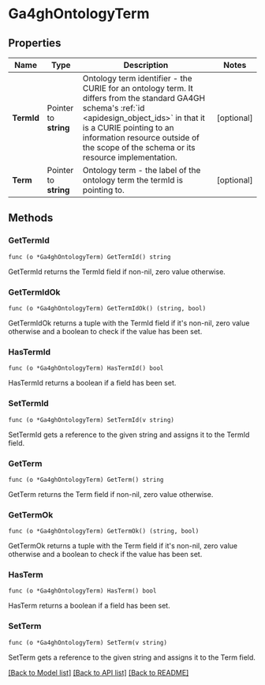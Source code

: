 # Ga4ghOntologyTerm

## Properties

Name | Type | Description | Notes
------------ | ------------- | ------------- | -------------
**TermId** | Pointer to **string** | Ontology term identifier - the CURIE for an ontology term. It differs from the standard GA4GH schema&#39;s :ref:&#x60;id &lt;apidesign_object_ids&gt;&#x60; in that it is a CURIE pointing to an information resource outside of the scope of the schema or its resource implementation. | [optional] 
**Term** | Pointer to **string** | Ontology term - the label of the ontology term the termId is pointing to. | [optional] 

## Methods

### GetTermId

`func (o *Ga4ghOntologyTerm) GetTermId() string`

GetTermId returns the TermId field if non-nil, zero value otherwise.

### GetTermIdOk

`func (o *Ga4ghOntologyTerm) GetTermIdOk() (string, bool)`

GetTermIdOk returns a tuple with the TermId field if it's non-nil, zero value otherwise
and a boolean to check if the value has been set.

### HasTermId

`func (o *Ga4ghOntologyTerm) HasTermId() bool`

HasTermId returns a boolean if a field has been set.

### SetTermId

`func (o *Ga4ghOntologyTerm) SetTermId(v string)`

SetTermId gets a reference to the given string and assigns it to the TermId field.

### GetTerm

`func (o *Ga4ghOntologyTerm) GetTerm() string`

GetTerm returns the Term field if non-nil, zero value otherwise.

### GetTermOk

`func (o *Ga4ghOntologyTerm) GetTermOk() (string, bool)`

GetTermOk returns a tuple with the Term field if it's non-nil, zero value otherwise
and a boolean to check if the value has been set.

### HasTerm

`func (o *Ga4ghOntologyTerm) HasTerm() bool`

HasTerm returns a boolean if a field has been set.

### SetTerm

`func (o *Ga4ghOntologyTerm) SetTerm(v string)`

SetTerm gets a reference to the given string and assigns it to the Term field.


[[Back to Model list]](../README.md#documentation-for-models) [[Back to API list]](../README.md#documentation-for-api-endpoints) [[Back to README]](../README.md)


